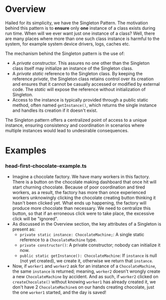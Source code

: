 # Overview

Hailed for its simplicity, we have the Singleton Pattern. The motivation behind this pattern is to **ensure** only **one** instance of a class exists during run time. When will we ever want just one instance of a class? Well, there are many places where more than one such class instance is harmful to the system, for example system device drivers, logs, caches etc.

The mechanism behind the Singleton pattern is the use of:

-   A _private_ constructor. This assures no one other than the Singleton class itself may initialize an instance of the Singleton class.
-   A _private static_ reference to the Singleton class. By keeping the reference _private_, the Singleton class retains control over its creation and ensures that it cannot be casually accessed or modified by external code. The _static_ will expose the reference without initialization of Singleton.
-   Access to the instance is typically provided through a public static method, often named `getInstance()`, which returns the single instance and handles its creation if it doesn't exist.

The Singleton pattern offers a centralized point of access to a unique instance, ensuring consistency and coordination in scenarios where multiple instances would lead to undesirable consequences.

# Examples

### head-first-chocolate-example.ts

-   Imagine a chocolate factory. We have many workers in this factory. There is a button on the chocolate making dashboard that once hit will start churning chocolate. Because of poor coordination and tired workers, as a result, the factory has more than once experienced workers unknowingly clicking the chocolate creating button thinking it hasn't been clicked yet. What ends up happening, the factory will produce more chocolate than necessary. We need to centralize this button, so that if an erroneous click were to take place, the excessive click will be "ignored".
-   As discussed in the Overview section, the key attributes of a Singleton is present as:
    -   `private static instance: ChocolateMachine;`: A single static reference to a `ChocolateMachine` type.
    -   `private constructor()`: A private constructor; nobody can initialize it now.
    -   `public static getInstance(): ChocolateMachine`: If `instance` is null (not yet created), we create it, otherwise we return that `instance`.
-   Now, if `worker1` and `worker2` ask for an instance of a `ChocolateMachine`, the same `instance` is returned; meaning, `worker2` doesn't wrongly create a new `ChocolateMachine` by accident. And as such, if `worker2` clicked on `createChocolate()` without knowing `worker1` has already created it, we don't have 2 `ChocolateMachine`s on our hands creating chocolate, just the one `worker1` started, and the day is saved!

### 
